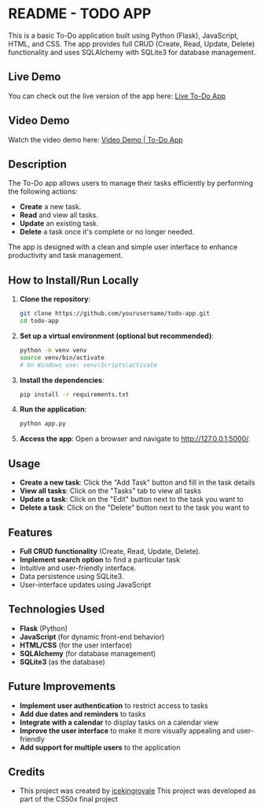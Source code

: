 # README - TODO APP

This is a basic To-Do application built using Python (Flask), JavaScript, HTML, and CSS. The app provides full CRUD (Create, Read, Update, Delete) functionality and uses SQLAlchemy with SQLite3 for database management.

## Live Demo

You can check out the live version of the app here: [Live To-Do App](your-live-link-here)

## Video Demo

Watch the video demo here: [Video Demo | To-Do App](your-live-link-here)


## Description

The To-Do app allows users to manage their tasks efficiently by performing the following actions:
- **Create** a new task.
- **Read** and view all tasks.
- **Update** an existing task.
- **Delete** a task once it's complete or no longer needed.

The app is designed with a clean and simple user interface to enhance productivity and task management.

## How to Install/Run Locally

1. **Clone the repository**:
   ```bash
   git clone https://github.com/yourusername/todo-app.git
   cd todo-app
   ```

2. **Set up a virtual environment (optional but recommended)**:
    ```bash
    python -m venv venv
    source venv/bin/activate 
    # On Windows use: venv\Scripts\activate
    ```
3. **Install the dependencies**:
    ```bash
    pip install -r requirements.txt
    ```

4. **Run the application**:
    ```bash
    python app.py
    ```

5. **Access the app**: Open a browser and navigate to http://127.0.0.1:5000/.


## Usage
- **Create a new task**: Click the "Add Task" button and fill in the task details
- **View all tasks**: Click on the "Tasks" tab to view all tasks
- **Update a task**: Click on the "Edit" button next to the task you want to
- **Delete a task**: Click on the "Delete" button next to the task you want to

## Features
- **Full CRUD functionality** (Create, Read, Update, Delete).
- **Implement search option** to find a particular task
- Intuitive and user-friendly interface.
- Data persistence using SQLite3.
- User-interface updates using JavaScript

## Technologies Used
- **Flask** (Python)
- **JavaScript** (for dynamic front-end behavior)
- **HTML/CSS** (for the user interface)
- **SQLAlchemy** (for database management)
- **SQLite3** (as the database)

## Future Improvements
- **Implement user authentication** to restrict access to tasks
- **Add due dates and reminders** to tasks
- **Integrate with a calendar** to display tasks on a calendar view
- **Improve the user interface** to make it more visually appealing and user-friendly
- **Add support for multiple users** to the application

## Credits
- This project was created by [icekingroyale](x.com/icekingroyale) This project was developed as part of the CS50x final project





    
